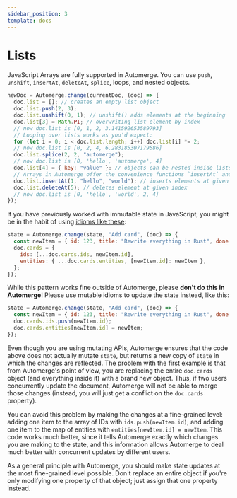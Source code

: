 ```yaml
---
sidebar_position: 3
template: docs
---
```


# Lists

JavaScript Arrays are fully supported in Automerge. You can use `push`, `unshift`, `insertAt`, `deleteAt`, `splice`, loops, and nested objects.

```js
newDoc = Automerge.change(currentDoc, (doc) => {
  doc.list = []; // creates an empty list object
  doc.list.push(2, 3);
  doc.list.unshift(0, 1); // unshift() adds elements at the beginning
  doc.list[3] = Math.PI; // overwriting list element by index
  // now doc.list is [0, 1, 2, 3.141592653589793]
  // Looping over lists works as you'd expect:
  for (let i = 0; i < doc.list.length; i++) doc.list[i] *= 2;
  // now doc.list is [0, 2, 4, 6.283185307179586]
  doc.list.splice(2, 2, "automerge");
  // now doc.list is [0, 'hello', 'automerge', 4]
  doc.list[4] = { key: "value" }; // objects can be nested inside lists as well
  // Arrays in Automerge offer the convenience functions `insertAt` and `deleteAt`
  doc.list.insertAt(1, "hello", "world"); // inserts elements at given index
  doc.list.deleteAt(5); // deletes element at given index
  // now doc.list is [0, 'hello', 'world', 2, 4]
});
```

If you have previously worked with immutable state in JavaScript, you might be in the habit of
using [idioms like these](https://redux.js.org/recipes/structuring-reducers/updating-normalized-data):

```js
state = Automerge.change(state, "Add card", (doc) => {
  const newItem = { id: 123, title: "Rewrite everything in Rust", done: false };
  doc.cards = {
    ids: [...doc.cards.ids, newItem.id],
    entities: { ...doc.cards.entities, [newItem.id]: newItem },
  };
});
```

While this pattern works fine outside of Automerge, please **don't do this in Automerge**! Please
use mutable idioms to update the state instead, like this:

```js
state = Automerge.change(state, "Add card", (doc) => {
  const newItem = { id: 123, title: "Rewrite everything in Rust", done: false };
  doc.cards.ids.push(newItem.id);
  doc.cards.entities[newItem.id] = newItem;
});
```

Even though you are using mutating APIs, Automerge ensures that the code above does not actually
mutate `state`, but returns a new copy of `state` in which the changes are reflected. The problem
with the first example is that from Automerge's point of view, you are replacing the entire
`doc.cards` object (and everything inside it) with a brand new object. Thus, if two users
concurrently update the document, Automerge will not be able to merge those changes (instead, you
will just get a conflict on the `doc.cards` property).

You can avoid this problem by making the changes at a fine-grained level: adding one
item to the array of IDs with `ids.push(newItem.id)`, and adding one item to the map of entities
with `entities[newItem.id] = newItem`. This code works much better, since it tells Automerge
exactly which changes you are making to the state, and this information allows Automerge to deal
much better with concurrent updates by different users.

As a general principle with Automerge, you should make state updates at the most fine-grained
level possible. Don't replace an entire object if you're only modifying one property of that
object; just assign that one property instead.
